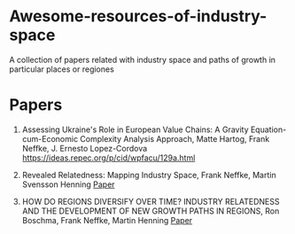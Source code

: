 # Awesome-resources-of-industry-space
A collection of papers related with industry space and paths of growth in particular places or regiones

# Papers
1. Assessing Ukraine's Role in European Value Chains: A Gravity Equation-cum-Economic Complexity Analysis Approach, Matte Hartog, Frank Neffke, J. Ernesto Lopez-Cordova
https://ideas.repec.org/p/cid/wpfacu/129a.html

2. Revealed Relatedness: Mapping Industry Space, Frank Neffke, Martin Svensson Henning <a href="https://ideas.repec.org/p/egu/wpaper/0819.html" target="_blank"> Paper </a>

3. HOW DO REGIONS DIVERSIFY OVER TIME? INDUSTRY RELATEDNESS AND THE DEVELOPMENT OF NEW GROWTH PATHS IN REGIONS, Ron Boschma, Frank Neffke, Martin Henning
 <a href="https://www.researchgate.net/publication/46454619_How_do_regions_diversify_over_time_Industry_relatedness_and_the_development_of_new_growth_paths_in_regions">Paper</a>
